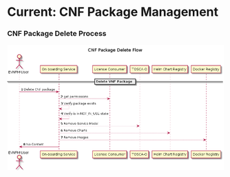 # Current: CNF Package Management

### CNF Package Delete Process

![Delete CNF Package Sequence Diagram](pkg_delete_flow.png)